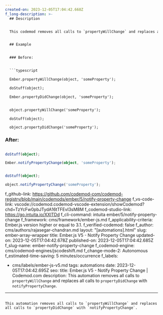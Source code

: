 ```yaml
---
created-on: 2023-12-05T17:04:42.668Z
f_long-description: >-
  ## Description


  This codemod removes all calls to `propertyWillChange` and replaces all calls to `propertyDidChange` with `notifyPropertyChange`.


  ## Example


  ### Before:


  ```typescript

  Ember.propertyWillChange(object, 'someProperty');

  doStuff(object);

  Ember.propertyDidChange(object, 'someProperty');


  object.propertyWillChange('someProperty');

  doStuff(object);

  object.propertyDidChange('someProperty');

  ```


  ### After:


  ```typescript

  doStuff(object);

  Ember.notifyPropertyChange(object, 'someProperty');


  doStuff(object);

  object.notifyPropertyChange('someProperty');

  ```
f_github-link: https://github.com/codemod-com/codemod-registry/blob/main/codemods/ember/5/notify-property-change
f_vs-code-link: vscode://codemod.codemod-vscode-extension/showCodemod?chd=TzYcFw0pbJTydA16tTFEvI3sM8M
f_codemod-studio-link: https://go.intuita.io/XXlTDd
f_cli-command: intuita ember/5/notify-property-change
f_framework: cms/framework/ember-js.md
f_applicability-criteria: Ember.js version higher or equal to 3.1.
f_verified-codemod: false
f_author: cms/authors/rajasegar-chandran.md
layout: "[automations].html"
slug: ember-array-wrapper
title: Ember.js V5 - Notify Property Change
updated-on: 2023-12-05T17:04:42.678Z
published-on: 2023-12-05T17:04:42.685Z
f_slug-name: ember-notify-property-change
f_codemod-engine: cms/codemod-engines/jscodeshift.md
f_change-mode-2: Autonomous
f_estimated-time-saving: 5 minutes/occurrence
f_labels:
  - cms/labels/ember-js-v5.md
tags: automations
date: 2023-12-05T17:04:42.695Z
seo:
  title: Ember.js V5 - Notify Property Change | Codemod.com
  description: This automation removes all calls to `propertyWillChange` and
    replaces all calls to `propertyDidChange` with `notifyPropertyChange`.
---
```

This automation removes all calls to `propertyWillChange` and replaces all calls to `propertyDidChange` with `notifyPropertyChange`.